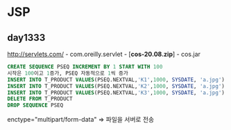 # JSP

## day1333



<http://servlets.com/> - com.oreilly.servlet - [**cos-20.08.zip**] - cos.jar

```SQL
CREATE SEQUENCE PSEQ INCREMENT BY 1 START WITH 100
시작은 100이고 1증가, PSEQ 자동적으로 1씩 증가
INSERT INTO T_PRODUCT VALUES(PSEQ.NEXTVAL,'K1',1000, SYSDATE, 'a.jpg')
INSERT INTO T_PRODUCT VALUES(PSEQ.NEXTVAL,'K2',1000, SYSDATE, 'a.jpg')
INSERT INTO T_PRODUCT VALUES(PSEQ.NEXTVAL,'K3',1000, SYSDATE, 'a.jpg')
DELETE FROM T_PRODUCT
DROP SEQUENCE PSEQ
```

enctype="multipart/form-data" => 파일을 서버로 전송

